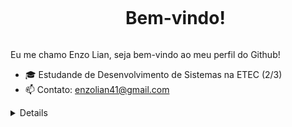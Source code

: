 <!--título-->
<div id="user-content-toc">
  <ul align="center">
    <summary><h1 style="display: inline-block">Bem-vindo!</h1></summary>
</div>

<!-- Presentation -->
<p>
  Eu me chamo Enzo Lian, seja bem-vindo ao meu perfil do Github!

- 🎓 Estudande de Desenvolvimento de Sistemas na ETEC (2/3)
- 📫 Contato: enzolian41@gmail.com
</p>

<!-- Dropdown -->
<details>

<!-- Links -->
[![Instagram](https://img.shields.io/badge/Instagram-E4405F?style=for-the-badge&logo=instagram&logoColor=white)](https://www.instagram.com/liankkjk/)
[![LinkedIn](https://img.shields.io/badge/LinkedIn-0077B5?style=for-the-badge&logo=linkedin&logoColor=white)](https://www.linkedin.com/in/enzo-mendes-17640b26a/)

<!-- GithubStats -->
![liankkjk GitHub stats](https://github-readme-stats.vercel.app/api?username=liankkjk&show_icons=true&theme=gotham)

<!-- Portfolio -->
## 📜 Portfólio:
- [ empty ]()



## 📚 Estudando
<!-- Programming Languages -->
  <div style="flex-basis: 48%;">
    <img align="center" alt="Js" height="30" width="40" src="https://raw.githubusercontent.com/devicons/devicon/master/icons/javascript/javascript-plain.svg">
    <img align="center" alt="PHP" height="30" width="40" src="https://raw.githubusercontent.com/devicons/devicon/master/icons/php/php-original.svg">
    <img align="center" alt="C#" height="30" width="40" src="https://raw.githubusercontent.com/devicons/devicon/master/icons/csharp/csharp-original.svg">
    <img align="center" alt="Python" height="30" width="40" src="https://raw.githubusercontent.com/devicons/devicon/master/icons/python/python-original.svg">
    <img align="center" alt="React" height="30" width="40" src="https://raw.githubusercontent.com/devicons/devicon/master/icons/react/react-original.svg">
    <br>
  </div>

  ## 🛠️ Ferramentas Utilizadas
  <!-- Tools & Frameworks -->
  <div style="flex-basis: 48%;">
    <img align="center" alt="VScode" height="30" width="40" src="https://cdn.jsdelivr.net/gh/devicons/devicon/icons/vscode/vscode-original.svg">
    <img align="center" alt="VS" height="30" width="40" src="https://cdn.jsdelivr.net/gh/devicons/devicon/icons/visualstudio/visualstudio-original.svg">
    <br>
  </div>

##
  <!-- GIF -->
<p align="center">
  <img align="center" src="https://media.giphy.com/media/c9IdCLK8TDv1e/giphy.gif?cid=ecf05e47g6k0xkx5095eljntxfd6d96ek9km3rwhjohi4oki&ep=v1_gifs_related&rid=giphy.gif&ct=g" alt="Imagem">
</p>

## 🎧 Música
  <!-- Spotify -->
  [![spotify-github-profile](https://spotify-github-profile.kittinanx.com/api/view?uid=4jcgwbobrv2yqn4vy8ee1kw5l&cover_image=true&theme=natemoo-re&show_offline=false&background_color=000000&interchange=false&bar_color=53b14f&bar_color_cover=false)](https://github.com/kittinan/spotify-github-profile)
